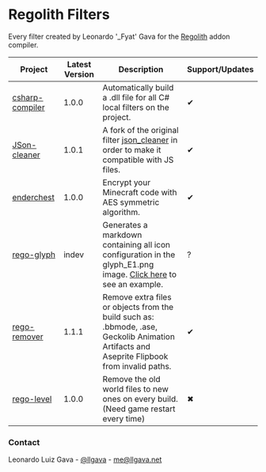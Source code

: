 # Regolith Filters

Every filter created by Leonardo '\_Fyat' Gava for the [Regolith](https://github.com/Bedrock-OSS/regolith) addon compiler.

| Project                               | Latest Version | Description                                                                                                                                                          | Support/Updates |
| ------------------------------------- | -------------- | -------------------------------------------------------------------------------------------------------------------------------------------------------------------- | --------------- |
| [csharp-compiler](./csharp-compiler/) | 1.0.0          | Automatically build a .dll file for all C# local filters on the project.                                                                                             | ✔               |
| [JSon-cleaner](./JSon-cleaner/)       | 1.0.1          | A fork of the original filter [json_cleaner](https://github.com/Bedrock-OSS/regolith-filters/tree/master/json_cleaner) in order to make it compatible with JS files. | ✔               |
| [enderchest](./enderchest/)           | 1.0.0          | Encrypt your Minecraft code with AES symmetric algorithm. | ✔               |
| [rego-glyph](./rego-glyph/)           | indev          | Generates a markdown containing all icon configuration in the glyph_E1.png image. [Click here](./rego-glyph/example/) to see an example.                             | ?               |
| [rego-remover](./rego-remover/)       | 1.1.1          | Remove extra files or objects from the build such as: .bbmode, .ase, Geckolib Animation Artifacts and Aseprite Flipbook from invalid paths.                          | ✔               |
| [rego-level](./rego-level/)           | 1.0.0          | Remove the old world files to new ones on every build. (Need game restart every time)                                                                                | ✖               |

### Contact

Leonardo Luiz Gava - [@llgava](https://twitter.com/llgava "Leonardo Luiz Gava • Twitter") - <me@llgava.net>

